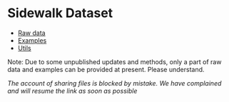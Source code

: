 # Sidewalk Dataset
* [Raw data](https://www.jianguoyun.com/p/DW8tOtMQ4Pj6CBjR7MoD)
* [Examples](https://www.jianguoyun.com/p/DZVGXmoQ4Pj6CBjW7MoD)
* [Utils](https://www.jianguoyun.com/p/DUco-34Q4Pj6CBjZ7MoD)  
  
    
Note: Due to some unpublished updates and methods, only a part of raw data and examples can be provided at present. Please understand.


_The account of sharing files is blocked by mistake. We have complained and will resume the link as soon as possible_
